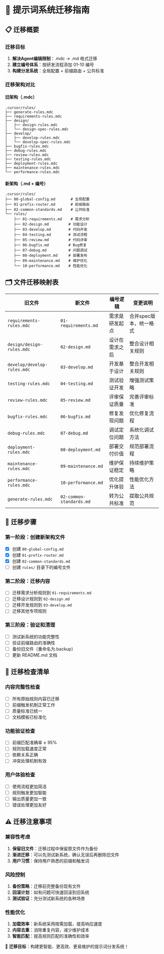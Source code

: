 # 🔄 提示词系统迁移指南

## 📋 迁移概要

### 迁移目标
1. **解决Agent编辑限制**：.mdc → .md 格式迁移
2. **建立编号体系**：按研发流程添加 01-10 编号
3. **构建分发系统**：全局配置 + 前缀路由 + 公共标准

### 迁移架构对比

#### 旧架构（.mdc）
```
.cursor/rules/
├── generate-rules.mdc
├── requirements-rules.mdc
├── design/
│   ├── design-rules.mdc
│   └── design-spec-rules.mdc
├── develop/
│   ├── develop-rules.mdc
│   └── develop-spec-rules.mdc
├── bugfix-rules.mdc
├── debug-rules.mdc
├── review-rules.mdc
├── testing-rules.mdc
├── deployment-rules.mdc
├── maintenance-rules.mdc
└── performance-rules.mdc
```

#### 新架构（.md + 编号）
```
.cursor/rules/
├── 00-global-config.md       # 全局配置
├── 01-prefix-router.md       # 前缀路由
├── 02-common-standards.md    # 公共标准
└── rules/
    ├── 01-requirements.md    # 需求分析
    ├── 02-design.md         # 功能设计
    ├── 03-develop.md        # 代码开发
    ├── 04-testing.md        # 测试流程
    ├── 05-review.md         # 代码评审
    ├── 06-bugfix.md         # Bug修复
    ├── 07-debug.md          # 问题调试
    ├── 08-deployment.md     # 部署发布
    ├── 09-maintenance.md    # 维护优化
    └── 10-performance.md    # 性能优化
```

## 🗂️ 文件迁移映射表

| 旧文件 | 新文件 | 编号逻辑 | 变更说明 |
|--------|--------|----------|----------|
| `requirements-rules.mdc` | `01-requirements.md` | 需求是研发起点 | 合并spec版本，统一格式 |
| `design/design-rules.mdc` | `02-design.md` | 设计在需求之后 | 整合设计相关规则 |
| `develop/develop-rules.mdc` | `03-develop.md` | 开发基于设计 | 整合开发相关规则 |
| `testing-rules.mdc` | `04-testing.md` | 测试验证开发 | 增强测试策略 |
| `review-rules.mdc` | `05-review.md` | 评审保证质量 | 完善评审标准 |
| `bugfix-rules.mdc` | `06-bugfix.md` | 修复发现问题 | 优化修复流程 |
| `debug-rules.mdc` | `07-debug.md` | 调试定位问题 | 系统化调试方法 |
| `deployment-rules.mdc` | `08-deployment.md` | 部署交付价值 | 规范部署流程 |
| `maintenance-rules.mdc` | `09-maintenance.md` | 维护保证稳定 | 持续维护策略 |
| `performance-rules.mdc` | `10-performance.md` | 优化提升体验 | 性能优化方法 |
| `generate-rules.mdc` | `02-common-standards.md` | 转为公共标准 | 提取公共规范 |

## 🔧 迁移步骤

### 第一阶段：创建新架构文件
- [x] 创建 `00-global-config.md`
- [x] 创建 `01-prefix-router.md`  
- [x] 创建 `02-common-standards.md`
- [ ] 创建 `rules/` 目录下的编号文件

### 第二阶段：迁移内容
- [ ] 迁移需求分析规则到 `01-requirements.md`
- [ ] 迁移设计规则到 `02-design.md`
- [ ] 迁移开发规则到 `03-develop.md`
- [ ] 迁移其他专项规则

### 第三阶段：验证和清理
- [ ] 测试新系统的功能完整性
- [ ] 验证前缀路由的准确性
- [ ] 备份旧文件（重命名为.backup）
- [ ] 更新 README.md 文档

## 📝 迁移检查清单

### 内容完整性检查
- [ ] 所有原始规则内容已迁移
- [ ] 前缀触发机制正常工作
- [ ] 质量标准已统一
- [ ] 文档模板已标准化

### 功能验证检查
- [ ] 前缀匹配准确率 ≥ 95%
- [ ] 规则加载速度正常
- [ ] 依赖关系正确
- [ ] 冲突处理机制有效

### 用户体验检查
- [ ] 使用流程更加简洁
- [ ] 规则触发更加智能
- [ ] 输出质量更加一致
- [ ] 错误处理更加友好

## ⚠️ 迁移注意事项

### 兼容性考虑
1. **保留旧文件**：迁移过程中保留原文件作为备份
2. **渐进迁移**：可以先测试新系统，确认无误后再删除旧文件
3. **用户习惯**：保持用户熟悉的前缀和触发词

### 风险控制
1. **备份策略**：迁移前完整备份现有文件
2. **回滚计划**：如有问题可快速回滚到旧系统
3. **测试验证**：充分测试新系统的各种场景

### 性能优化
1. **加载效率**：新系统采用按需加载，提高响应速度
2. **内容去重**：消除重复内容，减少维护成本
3. **智能匹配**：提高规则匹配的准确性和效率

🎯 **迁移目标**：构建更智能、更高效、更易维护的提示词分发系统！ 